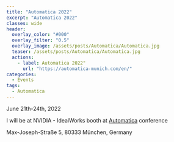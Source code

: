 ```yaml
---
title: "Automatica 2022"
excerpt: "Automatica 2022"
classes: wide
header:
  overlay_color: "#000"
  overlay_filter: "0.5"
  overlay_image: /assets/posts/Automatica/Automatica.jpg
  teaser: /assets/posts/Automatica/Automatica.jpg
  actions:
    - label: Automatica 2022"
      url: "https://automatica-munich.com/en/"
categories:
  - Events
tags:
  - Automatica
---
```


June 21th-24th, 2022

I will be at NVIDIA - IdealWorks booth at [Automatica](https://automatica-munich.com/en/) conference

Max-Joseph-Straße 5, 80333 München, Germany

